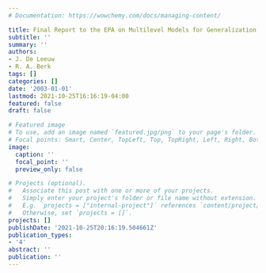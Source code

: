 ```yaml
---
# Documentation: https://wowchemy.com/docs/managing-content/

title: Final Report to the EPA on Multilevel Models for Generalization
subtitle: ''
summary: ''
authors:
- J. De Leeuw
- R. A. Berk
tags: []
categories: []
date: '2003-01-01'
lastmod: 2021-10-25T16:16:19-04:00
featured: false
draft: false

# Featured image
# To use, add an image named `featured.jpg/png` to your page's folder.
# Focal points: Smart, Center, TopLeft, Top, TopRight, Left, Right, BottomLeft, Bottom, BottomRight.
image:
  caption: ''
  focal_point: ''
  preview_only: false

# Projects (optional).
#   Associate this post with one or more of your projects.
#   Simply enter your project's folder or file name without extension.
#   E.g. `projects = ["internal-project"]` references `content/project/deep-learning/index.md`.
#   Otherwise, set `projects = []`.
projects: []
publishDate: '2021-10-25T20:16:19.504661Z'
publication_types:
- '4'
abstract: ''
publication: ''
---
```

